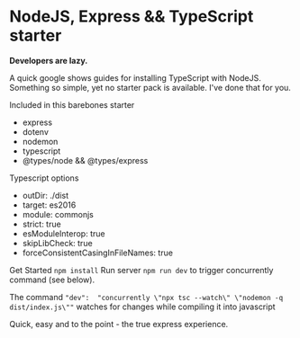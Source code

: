 # NodeJS, Express && TypeScript starter

**Developers are lazy.**

A quick google shows guides for installing TypeScript with NodeJS. Something so simple, yet no starter pack is available. I've done that for you.

Included in this barebones starter

- express
- dotenv
- nodemon
- typescript
- @types/node && @types/express

Typescript options

- outDir: ./dist
- target: es2016
- module: commonjs
- strict: true
- esModuleInterop: true
- skipLibCheck: true
- forceConsistentCasingInFileNames: true

Get Started
`npm install`
Run server
`npm run dev` to trigger concurrently command (see below).

The command `"dev":  "concurrently \"npx tsc --watch\" \"nodemon -q dist/index.js\""` watches for changes while compiling it into javascript

Quick, easy and to the point - the true express experience.
